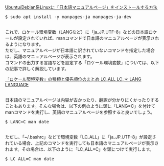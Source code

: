 [Ubuntu/Debian系Linuxに「日本語マニュアルページ」をインストールする方法](https://linuxfan.info/ubuntu-debian-ja-manpages)<br/>

<pre>
$ sudo apt install -y manpages-ja manpages-ja-dev
</pre>
<br/>
これで、ロケール環境変数（LANGなど）に「ja_JP.UTF-8」などの日本語ロケールが設定されていれば、manコマンドで日本語のマニュアルページが表示されるようになります。<br/>
ただし、マニュアルページが日本語に訳されていないコマンドを指定した場合は、英語のマニュアルページが表示されます。<br/>
コマンドの出力する言語などを設定する「ロケール環境変数」については、以下の記事で詳しく解説しています。<br/>

[「ロケール環境変数」の種類と優先順位のまとめ LC_ALL LC_＊ LANG LANGUAGE](https://linuxfan.info/locale-variables)<br/>

<br/>
日本語のマニュアルページは内容が古かったり、翻訳が分かりにくかったりすることもあります。そんな場合は、以下の例のように頭に「LANG=C」を付けてmanコマンドを実行し、英語のマニュアルページを参照すると良いでしょう。<br/>
<pre>
$ LANC=C man date
</pre>
<br/>
ただし、「~/.bashrc」などで環境変数「LC_ALL」に「ja_JP.UTF-8」が設定されている場合、上記のコマンドを実行しても日本語のマニュアルページが表示されます。その場合は、以下のように「LC_ALL=C」を頭につけて実行します。<br/>
<pre>
$ LC_ALL=C man date
</pre>
